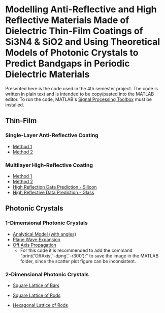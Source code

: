 # Modelling Anti-Reflective and High Reflective Materials Made of Dielectric Thin-Film Coatings of Si3N4 & SiO2 and Using Theoretical Models of Photonic Crystals to Predict Bandgaps in Periodic Dielectric Materials
Presented here is the code used in the 4th semester project. The code is written in plain text and is intended to be copy/pasted into the MATLAB editor. To run the code, MATLAB's [Signal Processing Toolbox](https://se.mathworks.com/products/signal.html) must be installed.


## Thin-Film
### Single-Layer Anti-Reflective Coating
* [Method 1](https://github.com/5-321/P4/blob/main/Thin-Film/Single-Layer/Method%201)
* [Method 2](https://github.com/5-321/P4/blob/main/Thin-Film/Single-Layer/Method%202)
### Multilayer High-Reflective Coating
* [Method 1](https://github.com/5-321/P4/blob/main/Thin-Film/Multilayer/Method%201)
* [Method 2](https://github.com/5-321/P4/blob/main/Thin-Film/Multilayer/Method%202)
* [High Reflection Data Prediction - Silicon](https://github.com/5-321/P4/blob/main/Thin-Film/Multilayer/High%20Reflection%20Data%20Prediction%20-%20Silicon)
* [High Reflective Data Prediction - Glass](https://github.com/5-321/P4/blob/main/Thin-Film/Multilayer/High%20Reflective%20Data%20Prediction%20-%20Glass)


## Photonic Crystals
### 1-Dimensional Photonic Crystals
* [Analytical Model (with angles)](https://github.com/5-321/P4/blob/main/1D%20Photonic%20Crystals/Analytical%20Model%20)
* [Plane Wave Expansion](https://github.com/5-321/P4/blob/main/1D%20Photonic%20Crystals/Plane%20Wave%20Expansion)
* [Off Axis Propagation](https://github.com/5-321/P4/blob/main/1D%20Photonic%20Crystals/Off%20Axis%20Propagation)
  * For this code it is recommended to add the command "print('OffAxis','-dpng','-r300');" to save the image in the MATLAB folder, since the scatter plot figure can be inconsistent.
### 2-Dimensional Photonic Crystals
* [Square Lattice of Bars](https://github.com/5-321/P4/blob/main/2D%20Photonic%20Crystals/Square%20Lattice%20of%20Bars)

* [Square Lattice of Rods](https://github.com/5-321/P4/blob/main/2D%20Photonic%20Crystals/Square%20Lattice%20of%20Rods)

* [Hexagonal Lattice of Rods](https://github.com/5-321/P4/blob/main/2D%20Photonic%20Crystals/Hexagonal%20Lattice%20of%20Rods)

